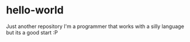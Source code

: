 # hello-world
Just another repository
I'm a programmer that works with a silly language but its a good start :P
